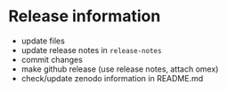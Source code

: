 # Release information
* update files
* update release notes in `release-notes`
* commit changes
* make github release (use release notes, attach omex)
* check/update zenodo information in README.md
